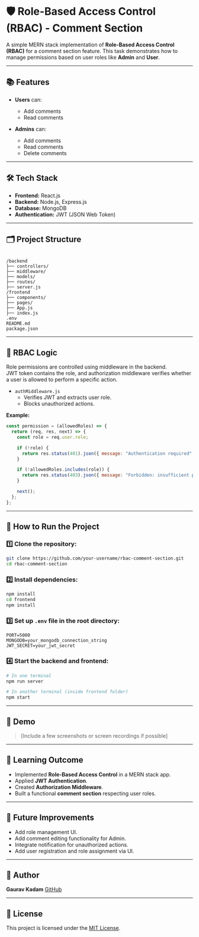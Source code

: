 # 🛡️ Role-Based Access Control (RBAC) - Comment Section

A simple MERN stack implementation of **Role-Based Access Control (RBAC)** for a comment section feature. This task demonstrates how to manage permissions based on user roles like **Admin** and **User**.

---

## 📚 Features

- **Users** can:
  - Add comments
  - Read comments

- **Admins** can:
  - Add comments
  - Read comments
  - Delete comments

---

## 🛠️ Tech Stack

- **Frontend:** React.js
- **Backend:** Node.js, Express.js
- **Database:** MongoDB
- **Authentication:** JWT (JSON Web Token)

---

## 🗂️ Project Structure

```

/backend
├── controllers/
├── middleware/
├── models/
├── routes/
├── server.js
/frontend
├── components/
├── pages/
├── App.js
├── index.js
.env
README.md
package.json

````

---

## 🔐 RBAC Logic

Role permissions are controlled using middleware in the backend.  
JWT token contains the role, and authorization middleware verifies whether a user is allowed to perform a specific action.

- `authMiddleware.js`
  - Verifies JWT and extracts user role.
  - Blocks unauthorized actions.

**Example:**

```javascript
const permission = (allowedRoles) => {
  return (req, res, next) => {
    const role = req.user.role;

    if (!role) {
      return res.status(401).json({ message: "Authentication required" });
    }

    if (!allowedRoles.includes(role)) {
      return res.status(403).json({ message: "Forbidden: insufficient permissions" });
    }

    next();
  };
};
````

---

## 🚀 How to Run the Project

### 1️⃣ Clone the repository:

```bash
git clone https://github.com/your-username/rbac-comment-section.git
cd rbac-comment-section
```

### 2️⃣ Install dependencies:

```bash
npm install
cd frontend
npm install
```

### 3️⃣ Set up `.env` file in the root directory:

```
PORT=5000
MONGODB=your_mongodb_connection_string
JWT_SECRET=your_jwt_secret
```

### 4️⃣ Start the backend and frontend:

```bash
# In one terminal
npm run server

# In another terminal (inside frontend folder)
npm start
```

---

## 📸 Demo

> \[Include a few screenshots or screen recordings if possible]

---

## 📖 Learning Outcome

* Implemented **Role-Based Access Control** in a MERN stack app.
* Applied **JWT Authentication**.
* Created **Authorization Middleware**.
* Built a functional **comment section** respecting user roles.

---

## 📌 Future Improvements

* Add role management UI.
* Add comment editing functionality for Admin.
* Integrate notification for unauthorized actions.
* Add user registration and role assignment via UI.

---

## 📝 Author

**Gaurav Kadam**
[GitHub](https://github.com/gauravk2203)

---

## 🪪 License

This project is licensed under the [MIT License](LICENSE).